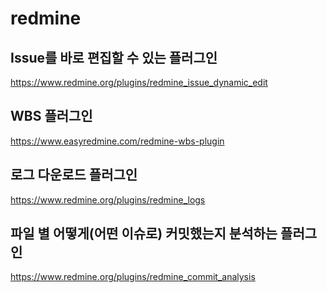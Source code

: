 # redmine

## Issue를 바로 편집할 수 있는 플러그인
https://www.redmine.org/plugins/redmine_issue_dynamic_edit

## WBS 플러그인
https://www.easyredmine.com/redmine-wbs-plugin

## 로그 다운로드 플러그인
https://www.redmine.org/plugins/redmine_logs

## 파일 별 어떻게(어떤 이슈로) 커밋했는지 분석하는 플러그인
https://www.redmine.org/plugins/redmine_commit_analysis
